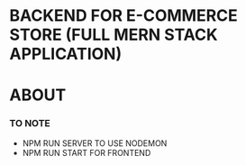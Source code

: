 # BACKEND FOR E-COMMERCE STORE (FULL MERN STACK APPLICATION)

# ABOUT 



### TO NOTE 
* NPM RUN SERVER TO USE NODEMON
* NPM RUN START FOR FRONTEND


